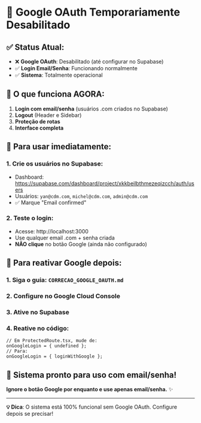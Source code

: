# 🚀 Google OAuth Temporariamente Desabilitado

## ✅ **Status Atual:**

- ❌ **Google OAuth**: Desabilitado (até configurar no Supabase)
- ✅ **Login Email/Senha**: Funcionando normalmente
- ✅ **Sistema**: Totalmente operacional

## 🎯 **O que funciona AGORA:**

1. **Login com email/senha** (usuários .com criados no Supabase)
2. **Logout** (Header e Sidebar)
3. **Proteção de rotas**
4. **Interface completa**

## 📝 **Para usar imediatamente:**

### 1. **Crie os usuários** no Supabase:

- Dashboard: https://supabase.com/dashboard/project/xkkbeilbthmezeqizcch/auth/users
- Usuários: `yan@cdm.com`, `michel@cdm.com`, `admin@cdm.com`
- ✅ Marque "Email confirmed"

### 2. **Teste o login**:

- Acesse: http://localhost:3000
- Use qualquer email .com + senha criada
- **NÃO clique** no botão Google (ainda não configurado)

## 🔧 **Para reativar Google depois:**

### 1. **Siga o guia**: `CORRECAO_GOOGLE_OAUTH.md`

### 2. **Configure no Google Cloud Console**

### 3. **Ative no Supabase**

### 4. **Reative no código**:

```tsx
// Em ProtectedRoute.tsx, mude de:
onGoogleLogin = { undefined };
// Para:
onGoogleLogin = { loginWithGoogle };
```

## 🎉 **Sistema pronto para uso com email/senha!**

**Ignore o botão Google por enquanto e use apenas email/senha.** ✨

---

**💡 Dica**: O sistema está 100% funcional sem Google OAuth. Configure depois se precisar!
